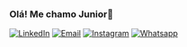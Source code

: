 ### Olá! Me chamo Junior👋
[![LinkedIn](https://img.shields.io/badge/LinkedIn-0077B5?style=for-the-badge&logo=linkedin&logoColor=white)]([mailto:juniorlimati22@gmail.com](https://www.linkedin.com/in/jose-claudio-silva-lima-junior-1452682b4/))
[![Email](https://img.shields.io/badge/Gmail-D14836?style=for-the-badge&logo=gmail&logoColor=white)](mailto:juniorlimati22@gmail.com)
[![Instagram](https://img.shields.io/badge/Instagram-E4405F?style=for-the-badge&logo=instagram&logoColor=white)](https://www.instagram.com/_junior_lima13/?next=%2F)
[![Whatsapp](https://img.shields.io/badge/WhatsApp-25D366?style=for-the-badge&logo=whatsapp&logoColor=white)](https://wa.me/5585991595177)
